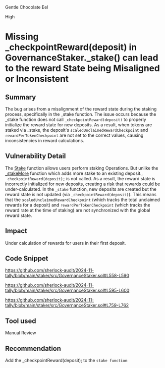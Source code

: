 Gentle Chocolate Eel

High

# Missing _checkpointReward(deposit) in GovernanceStaker._stake() can lead to the reward State being Misaligned or Inconsistent

## Summary
The bug arises from a misalignment of the reward state during the staking process, specifically in the _stake function. The issue occurs because the _stake function does not call `_checkpointReward(deposit)` to properly initialize the reward state for new deposits. As a result, when tokens are staked via _stake, the deposit's `scaledUnclaimedRewardCheckpoint` and `rewardPerTokenCheckpoint` are not set to the correct values, causing inconsistencies in reward calculations.

## Vulnerability Detail
The [Stake](https://github.com/sherlock-audit/2024-11-tally/blob/main/staker/src/GovernanceStaker.sol#L558-L590) function allows users perform staking Operations. But unlike the [_stakeMore](https://github.com/sherlock-audit/2024-11-tally/blob/main/staker/src/GovernanceStaker.sol#L595-L619) function which adds more stake to an existing deposit., `_checkpointReward(deposit);` is not called. As a result, the reward state is incorrectly initialized for new deposits, creating a risk that rewards could be under-calculated.
In the `_stake` function, new deposits are created but the reward state is not updated (via `_checkpointReward(deposit)`). This means that the `scaledUnclaimedRewardCheckpoint` (which tracks the total unclaimed rewards for a deposit) and `rewardPerTokenCheckpoint` (which tracks the reward rate at the time of staking) are not synchronized with the global reward state.

## Impact
Under calculation of rewards for users in their first deposit. 

## Code Snippet
https://github.com/sherlock-audit/2024-11-tally/blob/main/staker/src/GovernanceStaker.sol#L558-L590

https://github.com/sherlock-audit/2024-11-tally/blob/main/staker/src/GovernanceStaker.sol#L595-L600

https://github.com/sherlock-audit/2024-11-tally/blob/main/staker/src/GovernanceStaker.sol#L759-L762

## Tool used

Manual Review

## Recommendation
Add the _checkpointReward(deposit); to the `stake function`